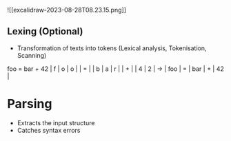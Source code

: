 
![[excalidraw-2023-08-28T08.23.15.png]]

## Lexing (Optional)
- Transformation of texts into tokens (Lexical analysis, Tokenisation, Scanning)

foo = bar + 42
| f   | o   | o   |     | =   |     | b   | a   | r   |     | +   |     | 4   | 2   |
-> | foo | = | bar | + | 42 |

# Parsing
- Extracts the input structure
- Catches syntax errors
